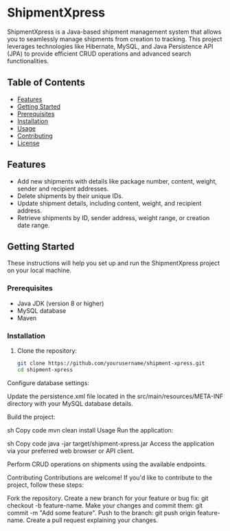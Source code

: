 # ShipmentXpress

ShipmentXpress is a Java-based shipment management system that allows you to seamlessly manage shipments from creation to tracking. This project leverages technologies like Hibernate, MySQL, and Java Persistence API (JPA) to provide efficient CRUD operations and advanced search functionalities.



## Table of Contents

- [Features](#features)
- [Getting Started](#getting-started)
- [Prerequisites](#prerequisites)
- [Installation](#installation)
- [Usage](#usage)
- [Contributing](#contributing)
- [License](#license)

## Features

- Add new shipments with details like package number, content, weight, sender and recipient addresses.
- Delete shipments by their unique IDs.
- Update shipment details, including content, weight, and recipient address.
- Retrieve shipments by ID, sender address, weight range, or creation date range.

## Getting Started

These instructions will help you set up and run the ShipmentXpress project on your local machine.

### Prerequisites

- Java JDK (version 8 or higher)
- MySQL database
- Maven

### Installation

1. Clone the repository:
   ```sh
   git clone https://github.com/yourusername/shipment-xpress.git
   cd shipment-xpress
Configure database settings:

Update the persistence.xml file located in the src/main/resources/META-INF directory with your MySQL database details.

Build the project:

sh
Copy code
mvn clean install
Usage
Run the application:

sh
Copy code
java -jar target/shipment-xpress.jar
Access the application via your preferred web browser or API client.

Perform CRUD operations on shipments using the available endpoints.

Contributing
Contributions are welcome! If you'd like to contribute to the project, follow these steps:

Fork the repository.
Create a new branch for your feature or bug fix: git checkout -b feature-name.
Make your changes and commit them: git commit -m "Add some feature".
Push to the branch: git push origin feature-name.
Create a pull request explaining your changes.
